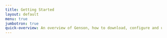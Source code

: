 ```yaml
---
title: Getting Started
layout: default
menu: true
jumbotron: true
quick-overview: An overview of Genson, how to download, configure and use it in your projects.
---
```



